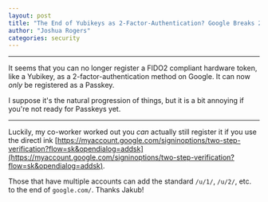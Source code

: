 ```yaml
---
layout: post
title: "The End of Yubikeys as 2-Factor-Authentication? Google Breaks 2FA with Yubikeys"
author: "Joshua Rogers"
categories: security
---
```


---

It seems that you can no longer register a FIDO2 compliant hardware token, like a Yubikey, as a 2-factor-authentication method on Google. It can now _only_ be registered as a Passkey.

I suppose it's the natural progression of things, but it is a bit annoying if you're not ready for Passkeys yet.

---

Luckily, my co-worker worked out you _can_ actually still register it if you use the directl ink [https://myaccount.google.com/signinoptions/two-step-verification?flow=sk&opendialog=addsk](https://myaccount.google.com/signinoptions/two-step-verification?flow=sk&opendialog=addsk).

Those that have multiple accounts can add the standard `/u/1/`, `/u/2/`, etc. to the end of `google.com/`. Thanks Jakub!
